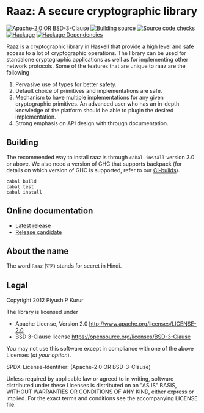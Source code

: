 Raaz: A secure cryptographic library
====================================

[![Apache-2.0 OR BSD-3-Clause][shields-license]](#legal)
[![][ci-build]][github-actions]
[![][ci-checks]][github-actions]
[![Hackage][hackage-badge]][hackage]
[![Hackage Dependencies][hackage-deps-badge]][hackage-deps]

Raaz is a cryptographic library in Haskell that provide a high level
and safe access to a lot of cryptographic operations. The library can
be used for standalone cryptographic applications as well as for
implementing other network protocols. Some of the features that are
unique to raaz are the following

1. Pervasive use of types for better safety.
2. Default choice of primitives and implementations are safe.
3. Mechanism to have multiple implementations for any given
   cryptographic primitives. An advanced user who has an in-depth
   knowledge of the platform should be able to plugin the desired
   implementation.
4. Strong emphasis on API design with through documentation.

Building
--------

The recommended way to install raaz is through `cabal-install` version
3.0 or above. We also need a version of GHC that supports backpack
(for details on which version of GHC is supported, refer to our
[CI-builds][github-actions]).

    cabal build
	cabal test
	cabal install

Online documentation
--------------------

- [Latest release][doc-latest]
- [Release candidate][doc-candidate]

About the name
--------------

The word `Raaz` (&#x0930;&#x093E;&#x095B;) stands for secret in Hindi.


Legal
-----

<a name="legal"></a>

Copyright 2012 Piyush P Kurur

The library is licensed under

* Apache License, Version 2.0
  <http://www.apache.org/licenses/LICENSE-2.0>
* BSD 3-Clause license
  <https://opensource.org/licenses/BSD-3-Clause>

You may not use this software except in compliance with one of the
above Licenses (*at your option*).

SPDX-License-Identifier: (Apache-2.0 OR  BSD-3-Clause)

Unless required by applicable law or agreed to in writing, software
distributed under these Licenses is distributed on an "AS IS" BASIS,
WITHOUT WARRANTIES OR CONDITIONS OF ANY KIND, either express or
implied. For the exact terms and conditions see the accompanying
LICENSE file.


[wiki]: <https://github.com/raaz-crypto/raaz/wiki> "Raaz Wiki"
[repo]: <https://github.com/raaz-crypto/raaz> "Raaz on github"
[blake2]: <https://blake2.net/> "Blake2 hash function"
[emailgroups]: <https://groups.google.com/forum/#!forum/hraaz> "Raaz on Google groups"
[hackage]:       <https://hackage.haskell.org/package/raaz>
[hackage-badge]: <https://img.shields.io/hackage/v/raaz.svg>
[hackage-deps-badge]: <https://img.shields.io/hackage-deps/v/raaz.svg>
[hackage-deps]: <https://packdeps.haskellers.com/feed?needle=raaz>
[shields-license]: <https://img.shields.io/badge/License-Apache--2.0%20OR%20BSD--3--Clause-informational.svg>
[ci-build]: <https://github.com/raaz-crypto/raaz/workflows/Build/badge.svg> "Building source"
[ci-checks]: <https://github.com/raaz-crypto/raaz/workflows/Checks/badge.svg> "Source code checks"
[github-actions]: <https://github.com/raaz-crypto/raaz/actions> "Github actions"
[doc-latest]: <https://hackage.haskell.org/package/raaz>
[doc-candidate]: <https://hackage.haskell.org/package/raaz-0.3.0/candidate>
